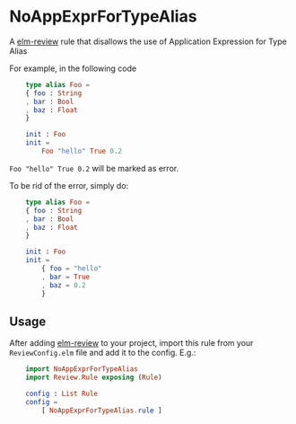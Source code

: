 # NoAppExprForTypeAlias



A [elm-review](https://package.elm-lang.org/packages/jfmengels/elm-review/latest/) rule that disallows the use of Application Expression for Type Alias


For example, in the following code

```elm
    type alias Foo = 
    { foo : String
    , bar : Bool
    , baz : Float
    }

    init : Foo
    init = 
        Foo "hello" True 0.2
```

`Foo "hello" True 0.2` will be marked as error. 

To be rid of the error, simply do: 

```elm
    type alias Foo = 
    { foo : String
    , bar : Bool
    , baz : Float
    }

    init : Foo
    init = 
        { foo = "hello"
        , bar = True
        , baz = 0.2    
        }
```



## Usage



After adding [elm-review](https://package.elm-lang.org/packages/jfmengels/elm-review/latest/) to your project, import this rule from
your `ReviewConfig.elm` file and add it to the config. E.g.:

```elm
    import NoAppExprForTypeAlias
    import Review.Rule exposing (Rule)

    config : List Rule
    config =
        [ NoAppExprForTypeAlias.rule ]
```

